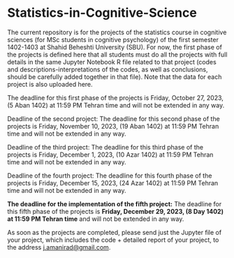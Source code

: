 # Statistics-in-Cognitive-Science

The current repository is for the projects of the statistics course in cognitive sciences (for MSc students in cognitive psychology) of the first semester 1402-1403 at Shahid Beheshti University (SBU). For now, the first phase of the projects is defined here that all students must do all the projects with full details in the same Jupyter Notebook R file related to that project (codes and descriptions-interpretations of the codes, as well as conclusions, should be carefully added together in that file). Note that the data for each project is also uploaded here.

The deadline for this first phase of the projects is Friday, October 27, 2023, (5 Aban 1402) at 11:59 PM Tehran time and will not be extended in any way.

Deadline of the second project: The deadline for this second phase of the projects is Friday, November 10, 2023, (19 Aban 1402) at 11:59 PM Tehran time and will not be extended in any way. 

Deadline of the third project: The deadline for this third phase of the projects is Friday, December 1, 2023, (10 Azar 1402) at 11:59 PM Tehran time and will not be extended in any way. 

Deadline of the fourth project: The deadline for this fourth phase of the projects is Friday, December 15, 2023, (24 Azar 1402) at 11:59 PM Tehran time and will not be extended in any way. 

**The deadline for the implementation of the fifth project:** The deadline for this fifth phase of the projects is **Friday, December 29, 2023, (8 Day 1402) at 11:59 PM Tehran time** and will not be extended in any way. 


As soon as the projects are completed, please send just the Jupyter file of your project, which includes the code + detailed report of your project, to the address j.amanirad@gmail.com.

